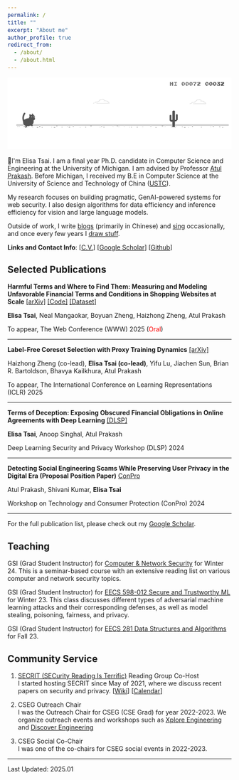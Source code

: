```yaml
---
permalink: /
title: ""
excerpt: "About me"
author_profile: true
redirect_from: 
  - /about/
  - /about.html
---
```


![cat-rex](https://github.com/eltsai/eltsai/raw/master/assets/cat-rex.gif)


🌱I'm Elisa Tsai. I am a final year Ph.D. candidate in Computer Science and Engineering at the University of Michigan. I am advised by Professor [Atul Prakash](https://web.eecs.umich.edu/~aprakash/). Before Michigan, I received my B.E in Computer Science at the University of Science and Technology of China ([USTC](https://en.ustc.edu.cn/)). 

My research focuses on building pragmatic, GenAI-powered systems for web security. I also
design algorithms for data efficiency and inference efficiency for vision and large language
models.

Outside of work, I write [blogs](https://etsai.site/) (primarily in Chinese) and [sing](https://soundcloud.com/dumblelisa) occasionally, and once every few years I [draw stuff](https://etsai.site/tags/comics/).

**Links and Contact Info**: [[C.V.](https://github.com/eltsai/eltsai/raw/master/assets/Elisa_CV_2025_01.pdf)] [[Google Scholar](https://scholar.google.com/citations?user=3NA-OTQAAAAJ&hl=en&oi=sra)] [[Github](https://github.com/eltsai)] 

Selected Publications
------
**Harmful Terms and Where to Find Them: Measuring and Modeling Unfavorable Financial Terms and Conditions in Shopping Websites at Scale** [[arXiv]](https://www.arxiv.org/abs/2502.01798) [[Code]](https://github.com/eltsai/term_miner) [[Dataset]](https://huggingface.co/datasets/eltsai/ShopTC-100K)

**Elisa Tsai**, Neal Mangaokar, Boyuan Zheng, Haizhong Zheng, Atul Prakash

To appear, The Web Conference (WWW) 2025 (<span style="color: red;">Oral</span>)

---

**Label-Free Coreset Selection with Proxy Training Dynamics** [[arXiv]](https://openreview.net/forum?id=yklJpvB7Dq) 

Haizhong Zheng (co-lead), **Elisa Tsai (co-lead)**, Yifu Lu, Jiachen Sun, Brian R. Bartoldson, Bhavya Kailkhura, Atul Prakash

To appear, The International Conference on Learning Representations (ICLR) 2025

---

**Terms of Deception: Exposing Obscured Financial Obligations in Online Agreements with Deep Learning** [[DLSP]](https://dlsp2024.ieee-security.org/papers/dls2024-final23.pdf)

  **Elisa Tsai**, Anoop Singhal, Atul Prakash

  Deep Learning Security and Privacy Workshop (DLSP) 2024

---

**Detecting Social Engineering Scams While Preserving User Privacy in the Digital Era (Proposal Position Paper)** [ConPro](https://conpro24.ieee-security.org/papers/prakash-conpro24.pdf)

Atul Prakash, Shivani Kumar, **Elisa Tsai**

Workshop on Technology and Consumer Protection (ConPro) 2024

---

For the full publication list, please check out my [Google Scholar](https://scholar.google.com/citations?user=3NA-OTQAAAAJ&hl=en&oi=sra).


Teaching
------
GSI (Grad Student Instructor) for [Computer & Network Security](https://docs.google.com/document/d/1DConE68c6UNvePET4EZDsiKxXr8XnWkrZORmxWbESTc/edit) for Winter 24. This is a seminar-based course with an extensive reading list on various computer and network security topics.

GSI (Grad Student Instructor) for [EECS 598-012 Secure and Trustworthy ML](http://www-personal.umich.edu/~rtfeng/wn23_eecs598_012.html) for Winter 23. This class discusses different types of adversarial machine learning attacks and their corresponding defenses, as well as model stealing, poisoning, fairness, and privacy.

GSI (Grad Student Instructor) for [EECS 281 Data Structures and Algorithms](https://eecs281staff.github.io/eecs281.org) for Fall 23.

Community Service
-------
1. [SECRIT (SECurity Reading Is Terrific)](https://wiki.eecs.umich.edu/secrit/index.php/Main_Page#Papers_We.27ve_Read) Reading Group Co-Host\
I started hosting SECRIT since May of 2021, where we discuss recent papers on security and privacy. [[Wiki](https://wiki.eecs.umich.edu/secrit/index.php/Main_Page)] [[Calendar](https://calendar.google.com/calendar/u/0?cid=Y19haXM3N29xY2Iwb3I4Mms5MHJmcWsxZ2tvNEBncm91cC5jYWxlbmRhci5nb29nbGUuY29t)]

1. CSEG Outreach Chair\
I was the Outreach Chair for CSEG (CSE Grad) for year 2022-2023. We organize outreach events and workshops such as [Xplore Engineering](https://campsforkids.engin.umich.edu/xplore/) and [Discover Engineering](https://campsforkids.engin.umich.edu/discover/)

1. CSEG Social Co-Chair\
I was one of the co-chairs for CSEG social events in 2022-2023.

-------
Last Updated: 2025.01
